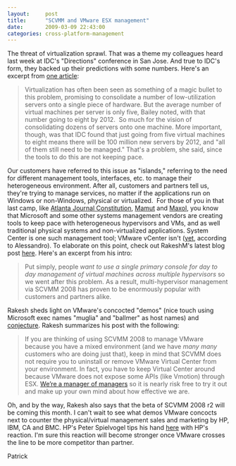 ```yaml
---
layout:     post
title:      "SCVMM and VMware ESX management"
date:       2009-03-09 22:43:00
categories: cross-platform-management
---
```

The threat of virtualization sprawl. That was a theme my colleagues heard last week at IDC's "Directions" conference in San Jose. And true to IDC's form, they backed up their predictions with some numbers. Here's an excerpt from [one article](http://itmanagement.earthweb.com/entdev/article.php/3809161/Virtualized-Servers-Less-Work-or-More.htm "IT Management article"): 

> Virtualization has often been seen as something of a magic bullet to this problem, promising to consolidate a number of low-utilization servers onto a single piece of hardware. But the average number of virtual machines per server is only five, Bailey noted, with that number going to eight by 2012.  So much for the vision of consolidating dozens of servers onto one machine. More important, though, was that IDC found that just going from five virtual machines to eight means there will be 100 million new servers by 2012, and "all of them still need to be managed." That's a problem, she said, since the tools to do this are not keeping pace. 

Our customers have referred to this issue as "islands," referring to the need for different management tools, interfaces, etc. to manage their heterogeneous environment. After all, customers and partners tell us, they're trying to manage services, no matter if the applications run on Windows or non-Windows, physical or virtualized.  For those of you in that last camp, like [Atlanta Journal Constitution](http://www.microsoft.com/casestudies/casestudy.aspx?casestudyid=4000002533 "MS case study"), [Mamut](http://www.microsoft.com/casestudies/casestudy.aspx?casestudyid=4000002495 "MS cast study on Mamut") and [Maxol](http://www.microsoft.com/casestudies/casestudy.aspx?casestudyid=4000002528 "MS case study on Maxol"), you know that Microsoft and some other systems management vendors are creating tools to keep pace with heterogeneous hypervisors and VMs, and as well traditional physical systems and non-virtualized applications. System Center is one such management tool; VMware vCenter isn't ([yet](http://www.virtualization.info/2009/03/vmware-is-becoming-infrastructure.html#comments "Virtualization.info"), according to Alessandro). To elaborate on this point, check out RakeshM's latest blog post [here](http://blogs.technet.com/rakeshm/archive/2009/03/09/scvmm-2008-and-vmware-management-we-must-be-doing-something-right.aspx "RakeshM technet blog post"). Here's an excerpt from his intro: 

> Put simply, people _want to use a single primary console for day to day management of virtual machines across multiple hypervisors_ so we went after this problem. As a result, multi-hypervisor management via SCVMM 2008 has proven to be enormously popular with customers and partners alike.

Rakesh sheds light on VMware's concocted "demos" (nice touch using Microsoft exec names "muglia" and "ballmer" as host names) and [conjecture](http://www.vcritical.com/2009/03/managing-vi3-with-scvmm-considered-harmful/ "Eric gray blog"). Rakesh summarizes his post with the following: 

> If you are thinking of using SCVMM 2008 to manage VMware because you have a mixed environment (and we have _many many_ customers who are doing just that), keep in mind that SCVMM does not require you to uninstall or remove VMware Virtual Center from your environment. In fact, you have to keep Virtual Center around because VMware does not expose some APIs (like Vmotion) through ESX. [ We’re a manager of managers](http://blogs.technet.com/rakeshm/archive/2008/07/28/vmware-and-scvmm-why-do-we-require-virtual-center.aspx "blog") so it is nearly risk free to try it out and make up your own mind about how effective we are. 

Oh, and by the way, Rakesh also says that the beta of SCVMM 2008 r2 will be coming this month. I can't wait to see what demos VMware concocts next to counter the physical/virtual management sales and marketing by HP, IBM, CA and BMC. HP's Peter Spielvogel tips his hand [here](http://www.communities.hp.com/online/blogs/managementsoftware/archive/2009/03/04/vmware-the-next-infrastructure-management-behemoth.aspx "HP blog") with HP's reaction. I'm sure this reaction will become stronger once VMware crosses the line to be more competitor than partner. 

Patrick
